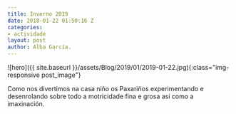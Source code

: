 ```yaml
---
title: Inverno 2019
date: 2018-01-22 01:50:16 Z
categories:
- actividade
layout: post
author: Alba García.
---
```



![hero]({{ site.baseurl }}/assets/Blog/2019/01/2019-01-22.jpg){:class="img-responsive post_image"}
<br>


Como nos divertimos na casa niño os Paxariños experimentando e desenrolando sobre todo a motricidade fina e grosa así como a imaxinación.